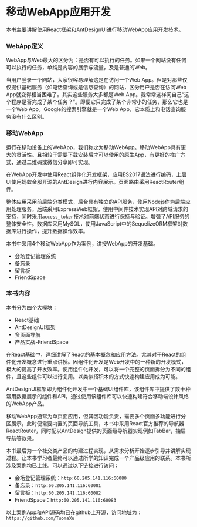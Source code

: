 # 移动WebApp应用开发

本书主要讲解使用React框架和AntDesignUI进行移动WebApp应用开发技术。

### WebApp定义

WebApp与Web最大的区分为：是否有可以执行的任务。如果一个网站没有任何可以执行的任务，单纯是内容的展示与流量，及是普通的Web。

当用户登录一个网站，大家很容易理解这是在访问一个Web App。但是对那些仅仅提供基础服务（如电话查询或是信息查询）的网站，区分用户是否在访问Web App就变得相当困难了。其实这些服务大多都是Web App。我常常这样问自己“这个程序是否完成了某个任务？”。即便它只完成了某个非常小的任务，那么它也是一个Web App。Google的搜索引擎就是一个Web App，它本质上和电话查询服务没有什么区别。

### 移动WebApp

运行在移动设备上的WebApp，我们称之为移动WebApp。移动WebApp具有更大的灵活性。且相较于需要下载安装后才可以使用的原生App，有更好的推广方式，通过二维码或微信分享即可实现。

在WebApp开发中使用React组件化开发框架，应用ES2017语法进行编码，上层UI使用蚂蚁金服开源的AntDesign进行内容展示。页面路由采用ReactRouter组件。

整体应用采用前后端分类模式，后台具有独立的API服务，使用Nodejs作为后端应用处理服务，后端采用ExpressWeb框架，使用中间件技术实现API对跨域请求的支持，同时采用`access_token`技术对前端状态进行保持与验证。增强了API服务的整体安全性。数据库采用MySQL，使用JavaScript中的SequelizeORM框架对数据库进行操作，提升数据操作效率。

本书中采用4个移动WebApp作为案例，讲授WebApp的开发基础。

* 会场登记管理系统
* 备忘录
* 留言板
* FriendSpace


### 本书内容

本书分为四个大模块：

* React基础
* AntDesignUI框架
* 多页面导航
* 产品实战-FriendSpace

在React基础中，详细讲解了React的基本概念和应用方法。尤其对于React的组件化开发概念进行重点讲授。因组件化开发是Web开发中的一种新的开发模式，极大的提高了开发效率。使用组件化开发，可以将一个完整的页面拆分为不同的组件，且这些组件可以进行复用。以类似搭积木的方式快速构建应用成为可能。

AntDesignUI框架即为组件化开发中一个基础UI组件库，该组件库中提供了数十种常用数据展示的组件和API。通过使用该组件库可以快速构建符合移动端设计风格的WebApp产品。

移动WebApp通常为单页面应用，但其因功能负责，需要多个页面多功能进行分区展示，此时便需要内置的页面导航工具，本书中采用React官方推荐的导航器ReactRouter，同时配以AntDesign提供的页面级导航器实现例如TabBar，抽屉导航等效果。

本书最后为一个社交类产品的构建过程实现，从需求分析开始逐步引导并讲解实现过程。让本书学习者最终可以通过所学的知识完成一个产品级应用的联系。本书所涉及案例均已上线。可以通过以下链接进行访问：

* 会场登记管理系统：`http:60.205.141.116:60080`
* 备忘录：`http:60.205.141.116:60081`
* 留言板：`http:60.205.141.116:60082`
* FriendSpace：`http:60.205.141.116:60083`

以上案例App和API源码均已在github上开源，访问地址为：`https://github.com/TuomaXu`


